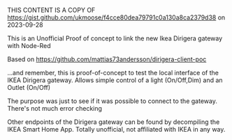 THIS CONTENT IS A COPY OF https://gist.github.com/ukmoose/f4cce80dea79791c0a130a8ca2379d38 on 2023-09-28


This is an Unofficial Proof of concept to link the new Ikea Dirigera gateway with Node-Red

Based on https://github.com/mattias73andersson/dirigera-client-poc 

...and remember, this is proof-of-concept to test the local interface of the IKEA Dirigera gateway. 
Allows simple control of a light (On/Off,Dim) and an Outlet (On/Off)

The purpose was just to see if it was possible to connect to the gateway. There's not much error checking 

Other endpoints of the Dirigera gateway can be found by decompiling the IKEA Smart Home App.  Totally unofficial, not affiliated with IKEA in any way.